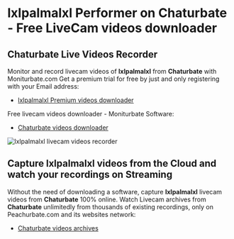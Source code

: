 # lxlpalmalxl Performer on Chaturbate - Free LiveCam videos downloader

## Chaturbate Live Videos Recorder

Monitor and record livecam videos of **lxlpalmalxl** from **Chaturbate** with Moniturbate.com
Get a premium trial for free by just and only registering with your Email address:
* [lxlpalmalxl Premium videos downloader](https://moniturbate.com/request-demo-licence-key.html)

Free livecam videos downloader - Moniturbate Software:
* [Chaturbate videos downloader](https://moniturbate.com/moniturbate-download-software.html)

![lxlpalmalxl livecam videos recorder](https://peachurnet.com/templates/moniturbate-software.png)


## Capture lxlpalmalxl videos from the Cloud and watch your recordings on Streaming

Without the need of downloading a software, capture **lxlpalmalxl** livecam videos from **Chaturbate** 100% online.
Watch Livecam archives from **Chaturbate** unlimitedly from thousands of existing recordings, only on Peachurbate.com and its websites network:
* [Chaturbate videos archives](https://peachurnet.com/)
